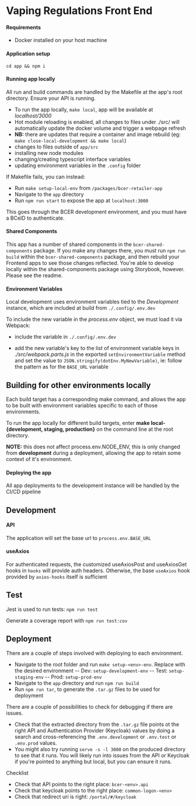 # Vaping Regulations Front End

#### Requirements

- Docker installed on your host machine

#### Application setup

`cd app && npm i`

#### Running app locally

All run and build commands are handled by the Makefile at the app's root directory. Ensure your API is running.

- To run the app locally, `make local`, app will be available at *localhost/3000*
- Hot module reloading is enabled, all changes to files under ./src/ will automatically update the docker volume and trigger a webpage refresh
- **NB:** there are updates that require a container and image rebuild (eg: `make close-local-development && make local`)
- changes to files outside of `app/src`
- installing new node modules
- changing/creating typescript interface variables
- updating environment variables in the `.config` folder

If Makefile fails, you can instead:
- Run `make setup-local-env` from `/packages/bcer-retailer-app`
- Navigate to the `app` directory
- Run `npm run start` to expose the app at `localhost:3000`

This goes through the BCER development environment, and you must have a BCeID to authenticate.

#### Shared Components
This app has a number of shared components in the `bcer-shared-components` package. If you make any changes there, you must run `npm run build` within the `bcer-shared-components` package, and then rebuild your Frontend apps to see those changes reflected. You're able to develop locally within the shared-components package using Storybook, however. Please see the readme.

#### Environment Variables

Local development uses environment variables tied to the *Development* instance, which are included at build from `./.config/.env.dev`

To include the new variable in the *process.env* object, we must load it via Webpack:

- include the variable in `./.config/.env.dev`

- add the new variable's key to the list of environment variable keys in *./src/webpack.parts.js* in the exported `setEnvironmentVariable` method and set the value to `JSON.stringify(dotEnv.MyNewVariable)`, ie: follow the pattern as for the `BASE_URL` variable

## Building for other environments locally

Each build target has a corresponding make command, and allows the app to be built with environment variables specific to each of those environments.

To run the app locally for different build targets, enter **make local-{development, staging, production}** on the command line at the root directory.

**NOTE:** this does not affect process.env.NODE_ENV, this is only changed from **development** during a deployment, allowing the app to retain some context of it's environment.

#### Deploying the app

All app deployments to the development instance will be handled by the CI/CD pipeline

## Development

#### API

The application will set the base url to `process.env.BASE_URL`

#### useAxios

For authenticated requests, the customized useAxiosPost and useAxiosGet hooks in `hooks` will provide auth headers. Otherwise, the base `useAxios` hook provided by `axios-hooks` itself is sufficient

## Test

Jest is used to run tests: `npm run test`

Generate a coverage report with `npm run test:cov`


## Deployment
There are a couple of steps involved with deploying to each environment.

- Navigate to the root folder and run `make setup-<env>-env`. Replace <env> with the desired environment
-- Dev: `setup-development-env`
-- Test: `setup-staging-env`
-- Prod: `setup-prod-env`
- Navigate to the `app` directory and run `npm run build`
- Run `npm run tar`, to generate the `.tar.gz` files to be used for deployment

There are a couple of possibilities to check for debugging if there are issues.
- Check that the extracted directory from the `.tar.gz` file points ot the right API and Authentication Provider (Keycloak) values by doing a search and cross-referencing the `.env.development` or `.env.test` or `.env.prod` values.
- You might also try running `serve -s -l 3000` on the produced directory to see that it runs. You will likely run into issues from the API or Keycloak if you're pointed to anything but local, but you can ensure it runs.

Checklist
- Check that API points to the right place: `bcer-<env>.api`
- Check that keycloak points to the right place: `common-logon-<env>`
- Check that redirect uri is right: `/portal/#/keycloak`